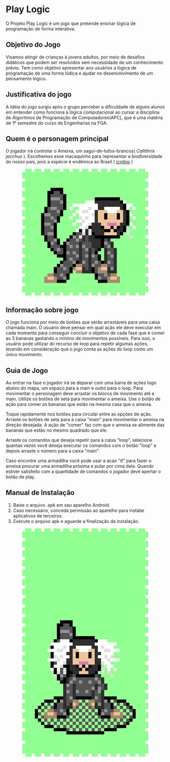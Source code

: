 
  
# Play Logic
O Projeto Play Logic é um jogo que pretende ensinar lógica de programação de forma interativa.

## Objetivo do Jogo

Visamos atingir de crianças à jovens adultos, por meio de desafios didáticos que podem ser resolvidos sem necessidade de um conhecimento prévio.
Tem como objetivo apresentar aos usuários a lógica de programação de uma forma lúdica e ajudar no desenvolvimento de um pensamento lógico.

## Justificativa do jogo

A idéia do jogo surgiu após o grupo perceber a dificuldade de alguns alunos em entender como funciona a lógica computacional ao cursar a disciplina de Algoritmos de Programação de Computadores(APC), que é uma matéria de 1º semestre do curso de Engenharias na FGA.

## Quem é o personagem principal

O jogador irá controlar o Ameixa, um sagui-de-tufos-brancos( *Callithrix jacchus* ). Escolhemos esse macaquinho para representar a biodiversidade do nosso país, pois a espécie é endêmica ao Brasil ( [icmbio](https://www.icmbio.gov.br/portal/faunabrasileira/estado-de-conservacao/7204-mamiferos-callithrix-jacchus-sagui-de-tufo-branco) )

<p align="center">
  <img src="src/assets/visual/Macaco_idle.gif">
</p>

## Informação sobre jogo

O jogo funciona por meio de botões que serão arrastáveis para uma caixa chamada main. O usuário deve pensar em qual ação ele deve executar em cada momento para conseguir concluir o objetivo de cada fase que é comer as 3 bananas gastando o mínimo de movimentos possíveis. Para isso, o usuário pode utilizar do recurso de loop para repetir algumas ações, levando em consideração que o jogo conta as ações do loop como um único movimento.

## Guia de Jogo
Ao entrar na fase o jogador irá se deparar com uma barra de ações logo abaixo do mapa, um espaço para a main e outro para o loop.
Para movimentar o personagem deve arrastar os blocos de movimento até a main. Utilize os botões de seta para movimentar o ameixa. Use o botão de ação para comer as bananas que estão na mesma casa que o ameixa. 

Toque rapidamente nos botões para circular entre as opções de ação. Arraste os botões de seta para a caixa "main" para movimentar o ameixa na direção desejada. A ação de "comer" faz com que o ameixa se alimente das bananas que estão no mesmo quadrado que ele.

Arraste os comandos que deseja repetir para a caixa "loop", selecione quantas vezes você deseja executar os comandos com o botão "loop" e depois arraste o número para a caixa "main".

Caso encontre uma armadilha você pode usar a acao "if" para fazer o ameixa procurar uma armadilha próxima e pular por cima dela.
Quando estiver satisfeito com a quantidade de comandos o jogador deve apertar o botão de play. 


## Manual de Instalação

1. Baixe o arquivo .apk em seu aparelho Android.
2. Caso necessário, conceda permissão ao aparelho para instalar aplicativos de terceiros.
3. Execute o arquivo apk e aguarde a finalização da instalação.

<p align="center">
  <img src="src/assets/visual/Macaco_trap.gif">
</p>
